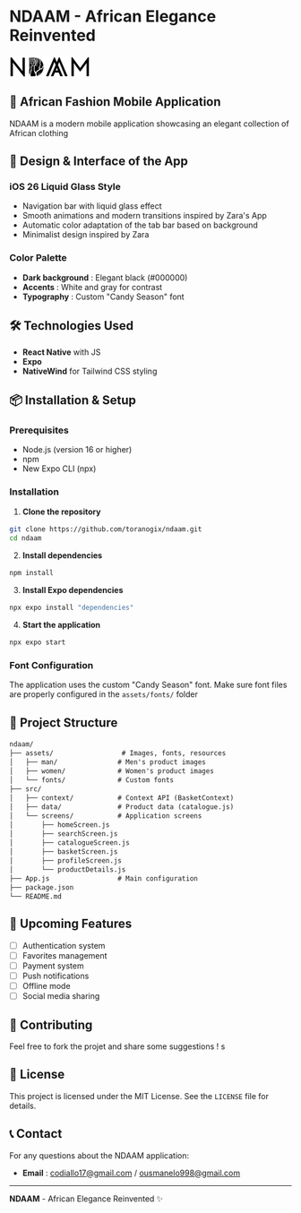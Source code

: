 # NDAAM - African Elegance Reinvented

![NDAAM Logo](assets/texte_logo_ndam.png)

## 📱 African Fashion Mobile Application

NDAAM is a modern mobile application showcasing an elegant collection of African clothing

## 🎨 Design & Interface of the App

### **iOS 26 Liquid Glass Style**
- Navigation bar with liquid glass effect
- Smooth animations and modern transitions inspired by Zara's App
- Automatic color adaptation of the tab bar based on background
- Minimalist design inspired by Zara

### **Color Palette**
- **Dark background** : Elegant black (#000000)
- **Accents** : White and gray for contrast
- **Typography** : Custom "Candy Season" font


## 🛠️ Technologies Used

- **React Native** with JS
- **Expo**
- **NativeWind** for Tailwind CSS styling


## 📦 Installation & Setup

### **Prerequisites**
- Node.js (version 16 or higher)
- npm
- New Expo CLI (npx)


### **Installation**

1. **Clone the repository**
```bash
git clone https://github.com/toranogix/ndaam.git
cd ndaam
```

2. **Install dependencies**
```bash
npm install

```

3. **Install Expo dependencies**
```bash
npx expo install "dependencies"
```

4. **Start the application**
```bash
npx expo start
```

### **Font Configuration**
The application uses the custom "Candy Season" font. Make sure font files are properly configured in the `assets/fonts/` folder

## 📱 Project Structure

```
ndaam/
├── assets/                 # Images, fonts, resources
│   ├── man/               # Men's product images
│   ├── women/             # Women's product images
│   └── fonts/             # Custom fonts
├── src/
│   ├── context/           # Context API (BasketContext)
│   ├── data/              # Product data (catalogue.js)
│   └── screens/           # Application screens
│       ├── homeScreen.js
│       ├── searchScreen.js
│       ├── catalogueScreen.js
│       ├── basketScreen.js
│       ├── profileScreen.js
│       └── productDetails.js
├── App.js                 # Main configuration
├── package.json
└── README.md
```


## 🎯 Upcoming Features

- [ ] Authentication system
- [ ] Favorites management
- [ ] Payment system
- [ ] Push notifications
- [ ] Offline mode
- [ ] Social media sharing

## 🤝 Contributing
Feel free to fork the projet and share some suggestions !
s
## 📄 License

This project is licensed under the MIT License. See the `LICENSE` file for details.

## 📞 Contact

For any questions about the NDAAM application:

- **Email** : codiallo17@gmail.com / ousmanelo998@gmail.com

---

**NDAAM** - African Elegance Reinvented ✨ 